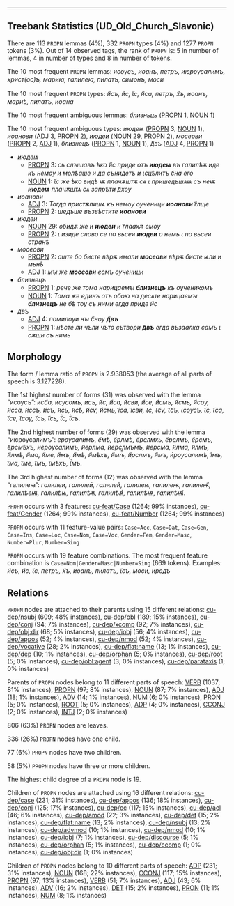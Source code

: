 

--------------------------------------------------------------------------------

## Treebank Statistics (UD_Old_Church_Slavonic)

There are 113 `PROPN` lemmas (4%), 332 `PROPN` types (4%) and 1277 `PROPN` tokens (3%).
Out of 14 observed tags, the rank of `PROPN` is: 5 in number of lemmas, 4 in number of types and 8 in number of tokens.

The 10 most frequent `PROPN` lemmas: <em>исоусъ, иоанъ, петръ, иѥроусалимъ, христ(ос)ъ, мариꙗ, галилеꙗ, пилатъ, симонъ, моси</em>

The 10 most frequent `PROPN` types:  <em>и҃съ, и҃с, ꙇ҃с, и҃са, петръ, х҃ъ, иоанъ, мариѣ, пилатъ, иоана</em>

The 10 most frequent ambiguous lemmas: <em>близньць</em> ([PROPN]() 1, [NOUN]() 1)

The 10 most frequent ambiguous types:  <em>июдеѩ</em> ([PROPN]() 3, [NOUN]() 1), <em>иоанови</em> ([ADJ]() 3, [PROPN]() 2), <em>июдеи</em> ([NOUN]() 29, [PROPN]() 2), <em>мосеови</em> ([PROPN]() 2, [ADJ]() 1), <em>близнецъ</em> ([PROPN]() 1, [NOUN]() 1), <em>д҃въ</em> ([ADJ]() 4, [PROPN]() 1)


* <em>июдеѩ</em>
  * [PROPN]() 3: <em>сь слꙑшавъ ѣко и҃с приде отъ <b>июдеѩ</b> въ галилѣѫ иде къ немоу и молѣаше и да сънидетъ и ꙇсцѣлитъ с҃на его</em>
  * [NOUN]() 1: <em>ꙇ҃с же ѣко видѣ ѭ плачѫштѫ сѧ ꙇ пришедъшѧѩ съ неѭ <b>июдеѩ</b> плачѫштѧ сѧ запрѣти д҃хоу</em>
* <em>иоанови</em>
  * [ADJ]() 3: <em>Тогда пристѫпишѧ къ немоу оученици <b>иоанови</b> г҃лще</em>
  * [PROPN]() 2: <em>шедъше възвѣстите <b>иоанови</b></em>
* <em>июдеи</em>
  * [NOUN]() 29: <em>обидѫ же и <b>июдеи</b> и г҃лаахѫ емоу</em>
  * [PROPN]() 2: <em>ꙇ изиде слово се по вьсеи <b>июдеи</b> о немь ꙇ по вьсеи странѣ</em>
* <em>мосеови</em>
  * [PROPN]() 2: <em>аште бо бисте вѣрѫ имали <b>мосеови</b> вѣрѫ бисте ѩли и мьнѣ</em>
  * [ADJ]() 1: <em>мꙑ же <b>мосеови</b> есмъ оученици</em>
* <em>близнецъ</em>
  * [PROPN]() 1: <em>рече же тома нарицаемꙑ <b>близнецъ</b> къ оученикомъ</em>
  * [NOUN]() 1: <em>Тома же единъ отъ обою на десѧте нарицаемꙑ <b>близнецъ</b> не бѣ тоу съ ними егда приде и҃с</em>
* <em>д҃въ</em>
  * [ADJ]() 4: <em>помилоуи нꙑ с҃ноу <b>д҃въ</b></em>
  * [PROPN]() 1: <em>нѣсте ли чъли чъто сътвори <b>д҃въ</b> егда възаалка самъ ꙇ сѫщи съ нимь</em>

## Morphology

The form / lemma ratio of `PROPN` is 2.938053 (the average of all parts of speech is 3.127228).

The 1st highest number of forms (31) was observed with the lemma “исоусъ”: <em>исс҃а, исусомъ, исъ, и҃с, и҃са, и҃сви, и҃се, и҃смъ, и҃смь, и҃соу, и҃сса, и҃ссъ, и҃съ, и҃сь, и҃сѣ, и҃сѵ, и҃҅смь, і҃са, і҃сви, Ꙇс, Ꙇс҃ѵ, Ꙇ҃с҃ъ, ꙇсоусъ, ꙇ҃с, ꙇ҃са, ꙇ҃се, ꙇ҃соу, ꙇ҃съ, ꙇ҃сь, ꙇ҃҅с, ꙇ҃҅съ</em>.

The 2nd highest number of forms (29) was observed with the lemma “иѥроусалимъ”: <em>ероусалимъ, е҃мѣ, е҃рлмѣ, е҃рслмхь, е҃рслмъ, е҃рсмъ, е҃рсмѣхъ, иероусалимъ, и҃ерлма, и҃ерслмъмъ, и҃ерсма, и҃лма, и҃лмъ, и҃лмѣ, и҃ма, и҃ме, и҃мъ, и҃мѣ, и҃мѣхъ, и҃мѣⷯ҇, и҃рслмъ, и҃҅мъ, и҅роусалимѣ, і҃мъ, ꙇ҃ма, ꙇ҃ме, ꙇ҃мъ, ꙇ҃мѣхъ, ꙇ҃҅мъ</em>.

The 3rd highest number of forms (12) was observed with the lemma “галилеꙗ”: <em>галилеи, галилеи҅, галилей, галилеѩ, галилеѭ, галилеѭ҄, галилѣеѭ, галилѣѩ, галилѣѫ, галилѣѫ҅, галилѣѭ, галилѣѭ҄</em>.

`PROPN` occurs with 3 features: [cu-feat/Case]() (1264; 99% instances), [cu-feat/Gender]() (1264; 99% instances), [cu-feat/Number]() (1264; 99% instances)

`PROPN` occurs with 11 feature-value pairs: `Case=Acc`, `Case=Dat`, `Case=Gen`, `Case=Ins`, `Case=Loc`, `Case=Nom`, `Case=Voc`, `Gender=Fem`, `Gender=Masc`, `Number=Plur`, `Number=Sing`

`PROPN` occurs with 19 feature combinations.
The most frequent feature combination is `Case=Nom|Gender=Masc|Number=Sing` (669 tokens).
Examples: <em>и҃съ, и҃с, ꙇ҃с, петръ, х҃ъ, иоанъ, пилатъ, ꙇ҃съ, моси, иродъ</em>


## Relations

`PROPN` nodes are attached to their parents using 15 different relations: [cu-dep/nsubj]() (609; 48% instances), [cu-dep/obl]() (189; 15% instances), [cu-dep/conj]() (94; 7% instances), [cu-dep/xcomp]() (92; 7% instances), [cu-dep/obj:dir]() (68; 5% instances), [cu-dep/iobj]() (56; 4% instances), [cu-dep/appos]() (52; 4% instances), [cu-dep/nmod]() (52; 4% instances), [cu-dep/vocative]() (28; 2% instances), [cu-dep/flat:name]() (13; 1% instances), [cu-dep/dep]() (10; 1% instances), [cu-dep/orphan]() (5; 0% instances), [cu-dep/root]() (5; 0% instances), [cu-dep/obl:agent]() (3; 0% instances), [cu-dep/parataxis]() (1; 0% instances)

Parents of `PROPN` nodes belong to 11 different parts of speech: [VERB]() (1037; 81% instances), [PROPN]() (97; 8% instances), [NOUN]() (87; 7% instances), [ADJ]() (18; 1% instances), [ADV]() (14; 1% instances), [NUM]() (6; 0% instances), [PRON]() (5; 0% instances), [ROOT]() (5; 0% instances), [ADP]() (4; 0% instances), [CCONJ]() (2; 0% instances), [INTJ]() (2; 0% instances)

806 (63%) `PROPN` nodes are leaves.

336 (26%) `PROPN` nodes have one child.

77 (6%) `PROPN` nodes have two children.

58 (5%) `PROPN` nodes have three or more children.

The highest child degree of a `PROPN` node is 19.

Children of `PROPN` nodes are attached using 16 different relations: [cu-dep/case]() (231; 31% instances), [cu-dep/appos]() (136; 18% instances), [cu-dep/conj]() (125; 17% instances), [cu-dep/cc]() (117; 15% instances), [cu-dep/acl]() (46; 6% instances), [cu-dep/amod]() (22; 3% instances), [cu-dep/det]() (15; 2% instances), [cu-dep/flat:name]() (13; 2% instances), [cu-dep/nsubj]() (13; 2% instances), [cu-dep/advmod]() (10; 1% instances), [cu-dep/nmod]() (10; 1% instances), [cu-dep/iobj]() (7; 1% instances), [cu-dep/discourse]() (5; 1% instances), [cu-dep/orphan]() (5; 1% instances), [cu-dep/ccomp]() (1; 0% instances), [cu-dep/obj:dir]() (1; 0% instances)

Children of `PROPN` nodes belong to 10 different parts of speech: [ADP]() (231; 31% instances), [NOUN]() (168; 22% instances), [CCONJ]() (117; 15% instances), [PROPN]() (97; 13% instances), [VERB]() (51; 7% instances), [ADJ]() (43; 6% instances), [ADV]() (16; 2% instances), [DET]() (15; 2% instances), [PRON]() (11; 1% instances), [NUM]() (8; 1% instances)

